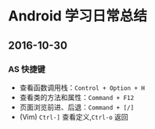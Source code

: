 # Android 学习日常总结

## 2016-10-30

### AS 快捷键

* 查看函数调用栈：`Control + Option + H`
* 查看类的方法和属性：`Command + F12`
* 页面浏览前进、后退：`Command + [/]`
* (Vim) `Ctrl-]` 查看定义,`Ctrl-o` 返回
